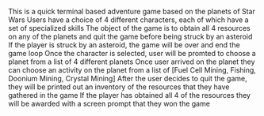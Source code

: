 This is a quick terminal based adventure game based on the planets of Star Wars
Users have a choice of 4 different characters, each of which have a set of specialized skills
The object of the game is to obtain all 4 resources on any of the planets and quit the game before being struck by an asteroid
If the player is struck by an asteroid, the game will be over and end the game loop
Once the character is selected, user will be promted to choose a planet from a list of 4 different planets
Once user arrived on the planet they can choose an activity on the planet from a list of [Fuel Cell Mining, Fishing, Doonium Mining, Crystal Mining]
After the user decides to quit the game, they will be printed out an inventory of the resources that they have gathered in the game
If the player has obtained all 4 of the resources they will be awarded with a screen prompt that they won the game
